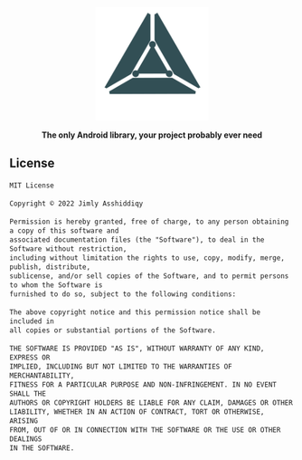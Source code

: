 <p align="center">
  <a href="https://jimlyas.github.io/arc/">
    <img src="https://raw.githubusercontent.com/jimlyas/arc/main/docs/src/assets/arc_logo.png" width="200" alt="ARC">
  </a>
</p>

<p align="center">
  <strong>The only Android library, your project probably ever need</strong>
</p>

## License

```
MIT License

Copyright © 2022 Jimly Asshiddiqy

Permission is hereby granted, free of charge, to any person obtaining a copy of this software and
associated documentation files (the "Software"), to deal in the Software without restriction,
including without limitation the rights to use, copy, modify, merge, publish, distribute,
sublicense, and/or sell copies of the Software, and to permit persons to whom the Software is
furnished to do so, subject to the following conditions:

The above copyright notice and this permission notice shall be included in
all copies or substantial portions of the Software.

THE SOFTWARE IS PROVIDED "AS IS", WITHOUT WARRANTY OF ANY KIND, EXPRESS OR
IMPLIED, INCLUDING BUT NOT LIMITED TO THE WARRANTIES OF MERCHANTABILITY,
FITNESS FOR A PARTICULAR PURPOSE AND NON-INFRINGEMENT. IN NO EVENT SHALL THE
AUTHORS OR COPYRIGHT HOLDERS BE LIABLE FOR ANY CLAIM, DAMAGES OR OTHER
LIABILITY, WHETHER IN AN ACTION OF CONTRACT, TORT OR OTHERWISE, ARISING
FROM, OUT OF OR IN CONNECTION WITH THE SOFTWARE OR THE USE OR OTHER DEALINGS
IN THE SOFTWARE.
```
